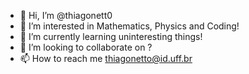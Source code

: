 - 👋 Hi, I’m @thiagonett0
- 👀 I’m interested in Mathematics, Physics and Coding!
- 🌱 I’m currently learning uninteresting things!
- 💞️ I’m looking to collaborate on ?
- 📫 How to reach me thiagonetto@id.uff.br


